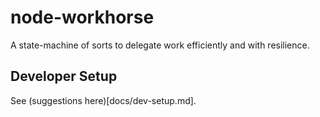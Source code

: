 # node-workhorse
A state-machine of sorts to delegate work efficiently and with resilience.

## Developer Setup
See (suggestions here)[docs/dev-setup.md].